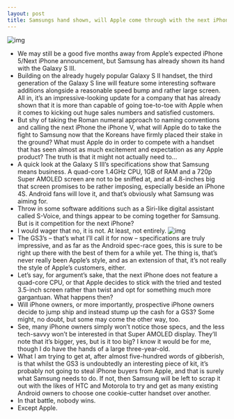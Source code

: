 ```yaml
---
layout: post
title: Samsungs hand shown, will Apple come through with the next iPhone?
---
```

![img](http://media.idownloadblog.com/wp-content/uploads/2012/05/galaxy-s3.jpeg)
* We may still be a good five months away from Apple’s expected iPhone 5/Next iPhone announcement, but Samsung has already shown its hand with the Galaxy S III.
* Building on the already hugely popular Galaxy S II handset, the third generation of the Galaxy S line will feature some interesting software additions alongside a reasonable speed bump and rather large screen. All in, it’s an impressive-looking update for a company that has already shown that it is more than capable of going toe-to-toe with Apple when it comes to kicking out huge sales numbers and satisfied customers.
* But shy of taking the Roman numeral approach to naming conventions and calling the next iPhone the iPhone V, what will Apple do to take the fight to Samsung now that the Koreans have firmly placed their stake in the ground? What must Apple do in order to compete with a handset that has seen almost as much excitement and expectation as any Apple product? The truth is that it might not actually need to…
* A quick look at the Galaxy S III’s specifications show that Samsung means business. A quad-core 1.4GHz CPU, 1GB of RAM and a 720p Super AMOLED screen are not to be sniffed at, and at 4.8-inches big that screen promises to be rather imposing, especially beside an iPhone 4S. Android fans will love it, and that’s obviously what Samsung was aiming for.
* Throw in some software additions such as a Siri-like digital assistant called S-Voice, and things appear to be coming together for Samsung. But is it competition for the next iPhone?
* I would wager that no, it is not. At least, not entirely.
![img](http://media.idownloadblog.com/wp-content/uploads/2012/05/iPhone-5-Liquidmetal-concept-image-004.jpg)
* The GS3’s – that’s what I’ll call it for now – specifications are truly impressive, and as far as the Android spec-race goes, this is sure to be right up there with the best of them for a while yet. The thing is, that’s never really been Apple’s style, and as an extension of that, it’s not really the style of Apple’s customers, either.
* Let’s say, for argument’s sake, that the next iPhone does not feature a quad-core CPU, or that Apple decides to stick with the tried and tested 3.5-inch screen rather than twist and opt for something much more gargantuan. What happens then?
* Will iPhone owners, or more importantly, prospective iPhone owners decide to jump ship and instead stump up the cash for a GS3? Some might, no doubt, but some may come the other way, too.
* See, many iPhone owners simply won’t notice those specs, and the less tech-savvy won’t be interested in that Super AMOLED display. They’ll note that it’s bigger, yes, but is it too big? I know it would be for me, though I do have the hands of a large three-year-old.
* What I am trying to get at, after almost five-hundred words of gibberish, is that whilst the GS3 is undoubtedly an interesting piece of kit, it’s probably not going to steal iPhone buyers from Apple, and that is surely what Samsung needs to do. If not, then Samsung will be left to scrap it out with the likes of HTC and Motorola to try and get as many existing Android owners to choose one cookie-cutter handset over another.
* In that battle, nobody wins.
* Except Apple.

